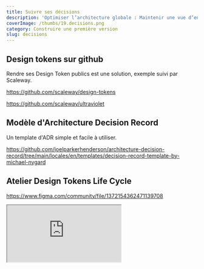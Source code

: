 ```yaml
---
title: Suivre ses décisions
description: 'Optimiser l’architecture globale : Maintenir une vue d’ensemble'
coverImage: /thumbs/19.decisions.png
category: Construire une première version
slug: decisions
---
```


## Design tokens sur github

Rendre ses Design Token publics est une solution, exemple suivi par Scaleway.

https://github.com/scaleway/design-tokens

https://github.com/scaleway/ultraviolet

## Modèle d'Architecture Decision Record

Un template d'ADR simple et facile à utiliser.

https://github.com/joelparkerhenderson/architecture-decision-record/tree/main/locales/en/templates/decision-record-template-by-michael-nygard


## Atelier Design Tokens Life Cycle

https://www.figma.com/community/file/1372154362471139708

<iframe class="figma-workshop" src="https://embed.figma.com/file/1372154362471139708/hf_embed?community_viewer=true&embed_host=fastma&fuid=958321296977013963&hub_file_id=1372154362471139708&kind=file&viewer=1"></iframe>
